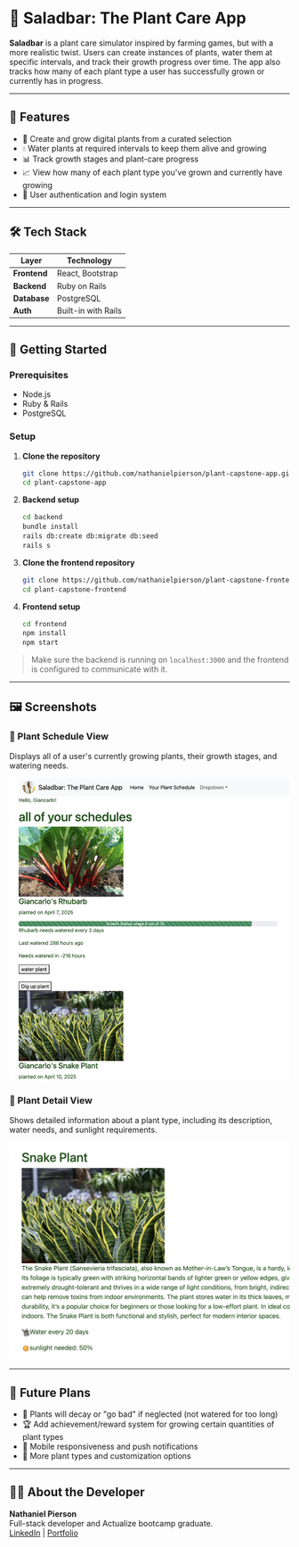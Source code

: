 # 🥗 Saladbar: The Plant Care App

**Saladbar** is a plant care simulator inspired by farming games, but with a more realistic twist. Users can create instances of plants, water them at specific intervals, and track their growth progress over time. The app also tracks how many of each plant type a user has successfully grown or currently has in progress.

---

## 🌱 Features

- 🌿 Create and grow digital plants from a curated selection
- 💧 Water plants at required intervals to keep them alive and growing
- 📊 Track growth stages and plant-care progress
- 📈 View how many of each plant type you've grown and currently have growing
- 🔐 User authentication and login system

---

## 🛠 Tech Stack

| Layer         | Technology        |
| ------------- | ----------------- |
| **Frontend**  | React, Bootstrap  |
| **Backend**   | Ruby on Rails     |
| **Database**  | PostgreSQL        |
| **Auth**      | Built-in with Rails |

---

## 🚀 Getting Started

### Prerequisites
- Node.js
- Ruby & Rails
- PostgreSQL

### Setup

1. **Clone the repository**  
   ```bash
   git clone https://github.com/nathanielpierson/plant-capstone-app.git
   cd plant-capstone-app
   ```

2. **Backend setup**  
   ```bash
   cd backend
   bundle install
   rails db:create db:migrate db:seed
   rails s
   ```

3. **Clone the frontend repository**
   ```bash
   git clone https://github.com/nathanielpierson/plant-capstone-frontend
   cd plant-capstone-frontend

3. **Frontend setup**  
   ```bash
   cd frontend
   npm install
   npm start
   ```

> Make sure the backend is running on `localhost:3000` and the frontend is configured to communicate with it.

---

## 🖼 Screenshots

### 📅 Plant Schedule View
Displays all of a user's currently growing plants, their growth stages, and watering needs.

![Plant Schedule Screenshot](./screenshots/Screenshot_plant_schedule.png)

### 🌿 Plant Detail View
Shows detailed information about a plant type, including its description, water needs, and sunlight requirements.

![Plant Detail Screenshot](./screenshots/Screenshot_plant_detail.png)

---

## 🎯 Future Plans

- 🧟 Plants will decay or "go bad" if neglected (not watered for too long)
- 🏆 Add achievement/reward system for growing certain quantities of plant types
- 📱 Mobile responsiveness and push notifications
- 🎨 More plant types and customization options

---

## 👨‍💻 About the Developer

**Nathaniel Pierson**  
Full-stack developer and Actualize bootcamp graduate.  
[LinkedIn](https://www.linkedin.com/in/nathanielpierson) | [Portfolio](kale-polygon-bht3.squarespace.com)
